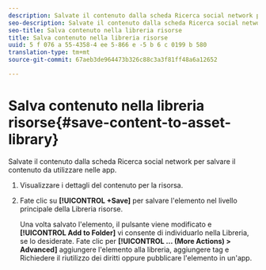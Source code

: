 ```yaml
---
description: Salvate il contenuto dalla scheda Ricerca social network per salvare il contenuto da utilizzare nelle app.
seo-description: Salvate il contenuto dalla scheda Ricerca social network per salvare il contenuto da utilizzare nelle app.
seo-title: Salva contenuto nella libreria risorse
title: Salva contenuto nella libreria risorse
uuid: 5 f 076 a 55-4358-4 ee 5-866 e -5 b 6 c 0199 b 580
translation-type: tm+mt
source-git-commit: 67aeb3de964473b326c88c3a3f81ff48a6a12652

---
```



# Salva contenuto nella libreria risorse{#save-content-to-asset-library}

Salvate il contenuto dalla scheda Ricerca social network per salvare il contenuto da utilizzare nelle app.

1. Visualizzare i dettagli del contenuto per la risorsa.
1. Fate clic su **[!UICONTROL +Save]** per salvare l&#39;elemento nel livello principale della Libreria risorse.

   Una volta salvato l&#39;elemento, il pulsante viene modificato e **[!UICONTROL Add to Folder]** vi consente di individuarlo nella Libreria, se lo desiderate. Fate clic per **[!UICONTROL … (More Actions) > Advanced]** aggiungere l&#39;elemento alla libreria, aggiungere tag e Richiedere il riutilizzo dei diritti oppure pubblicare l&#39;elemento in un&#39;app.
